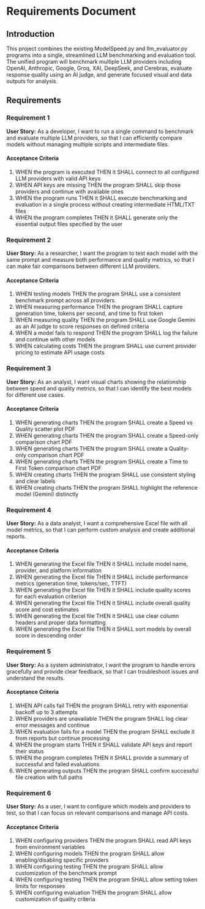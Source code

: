 # Requirements Document

## Introduction

This project combines the existing ModelSpeed.py and llm_evaluator.py programs into a single, streamlined LLM benchmarking and evaluation tool. The unified program will benchmark multiple LLM providers including OpenAI, Anthropic, Google, Groq, XAI, DeepSeek, and Cerebras, evaluate response quality using an AI judge, and generate focused visual and data outputs for analysis.

## Requirements

### Requirement 1

**User Story:** As a developer, I want to run a single command to benchmark and evaluate multiple LLM providers, so that I can efficiently compare models without managing multiple scripts and intermediate files.

#### Acceptance Criteria

1. WHEN the program is executed THEN it SHALL connect to all configured LLM providers with valid API keys
2. WHEN API keys are missing THEN the program SHALL skip those providers and continue with available ones
3. WHEN the program runs THEN it SHALL execute benchmarking and evaluation in a single process without creating intermediate HTML/TXT files
4. WHEN the program completes THEN it SHALL generate only the essential output files specified by the user

### Requirement 2

**User Story:** As a researcher, I want the program to test each model with the same prompt and measure both performance and quality metrics, so that I can make fair comparisons between different LLM providers.

#### Acceptance Criteria

1. WHEN testing models THEN the program SHALL use a consistent benchmark prompt across all providers
2. WHEN measuring performance THEN the program SHALL capture generation time, tokens per second, and time to first token
3. WHEN measuring quality THEN the program SHALL use Google Gemini as an AI judge to score responses on defined criteria
4. WHEN a model fails to respond THEN the program SHALL log the failure and continue with other models
5. WHEN calculating costs THEN the program SHALL use current provider pricing to estimate API usage costs

### Requirement 3

**User Story:** As an analyst, I want visual charts showing the relationship between speed and quality metrics, so that I can identify the best models for different use cases.

#### Acceptance Criteria

1. WHEN generating charts THEN the program SHALL create a Speed vs Quality scatter plot PDF
2. WHEN generating charts THEN the program SHALL create a Speed-only comparison chart PDF  
3. WHEN generating charts THEN the program SHALL create a Quality-only comparison chart PDF
4. WHEN generating charts THEN the program SHALL create a Time to First Token comparison chart PDF
5. WHEN creating charts THEN the program SHALL use consistent styling and clear labels
6. WHEN creating charts THEN the program SHALL highlight the reference model (Gemini) distinctly

### Requirement 4

**User Story:** As a data analyst, I want a comprehensive Excel file with all model metrics, so that I can perform custom analysis and create additional reports.

#### Acceptance Criteria

1. WHEN generating the Excel file THEN it SHALL include model name, provider, and platform information
2. WHEN generating the Excel file THEN it SHALL include performance metrics (generation time, tokens/sec, TTFT)
3. WHEN generating the Excel file THEN it SHALL include quality scores for each evaluation criterion
4. WHEN generating the Excel file THEN it SHALL include overall quality score and cost estimates
5. WHEN generating the Excel file THEN it SHALL use clear column headers and proper data formatting
6. WHEN generating the Excel file THEN it SHALL sort models by overall score in descending order

### Requirement 5

**User Story:** As a system administrator, I want the program to handle errors gracefully and provide clear feedback, so that I can troubleshoot issues and understand the results.

#### Acceptance Criteria

1. WHEN API calls fail THEN the program SHALL retry with exponential backoff up to 3 attempts
2. WHEN providers are unavailable THEN the program SHALL log clear error messages and continue
3. WHEN evaluation fails for a model THEN the program SHALL exclude it from reports but continue processing
4. WHEN the program starts THEN it SHALL validate API keys and report their status
5. WHEN the program completes THEN it SHALL provide a summary of successful and failed evaluations
6. WHEN generating outputs THEN the program SHALL confirm successful file creation with full paths

### Requirement 6

**User Story:** As a user, I want to configure which models and providers to test, so that I can focus on relevant comparisons and manage API costs.

#### Acceptance Criteria

1. WHEN configuring providers THEN the program SHALL read API keys from environment variables
2. WHEN configuring models THEN the program SHALL allow enabling/disabling specific providers
3. WHEN configuring testing THEN the program SHALL allow customization of the benchmark prompt
4. WHEN configuring testing THEN the program SHALL allow setting token limits for responses
5. WHEN configuring evaluation THEN the program SHALL allow customization of quality criteria